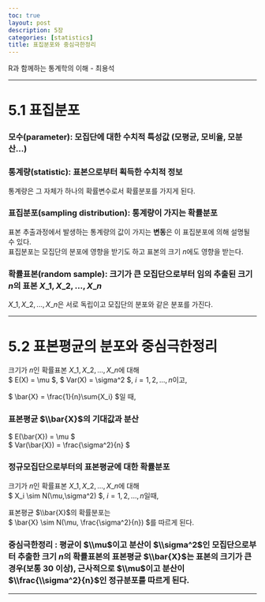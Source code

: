 ```yaml
---
toc: true
layout: post
description: 5장
categories: [statistics]
title: 표집분포와 중심극한정리
---
```


R과 함께하는 통계학의 이해 - 최용석

---

# 5.1 표집분포

### 모수(parameter): 모집단에 대한 수치적 특성값 (모평균, 모비율, 모분산...)

### 통계량(statistic): 표본으로부터 획득한 수치적 정보

통계량은 그 자체가 하나의 확률변수로서 확률분포를 가지게 된다.

### 표집분포(sampling distribution): 통계량이 가지는 확률분포

표본 추출과정에서 발생하는 통계량의 값이 가지는 **변동**은 이 표집분포에 의해 설명될 수 있다.  
표집분포는 모집단의 분포에 영향을 받기도 하고 표본의 크기 $n$에도 영향을 받는다.

### 확률표본(random sample): 크기가 큰 모집단으로부터 임의 추출된 크기 $n$의 표본 $X\_1,X\_2,...,X\_n$

$X\_1,X\_2,...,X\_n$은 서로 독립이고 모집단의 분포와 같은 분포를 가진다.

---

# 5.2 표본평균의 분포와 중심극한정리

크기가 $n$인 확률표본 $X\_1,X\_2,...,X\_n$에 대해  
$ E(X) = \\mu $, $ Var(X) = \\sigma^2 $, $i=1,2,...,n$이고,

$ \\bar{X} = \\frac{1}{n}\\sum{X\_i} $일 때,

### 표본평균 $\\bar{X}$의 기대값과 분산

$ E(\\bar{X}) = \\mu $  
$ Var(\\bar{X}) = \\frac{\\sigma^2}{n} $

### 정규모집단으로부터의 표본평균에 대한 확률분포

크기가 $n$인 확률표본 $X\_1,X\_2,...,X\_n$에 대해  
$ X\_i \\sim N(\\mu,\\sigma^2) $, $i=1,2,...,n$일때,

표본평균 $\\bar{X}$의 확률분포는  
$ \\bar{X} \\sim N(\\mu, \\frac{\\sigma^2}{n}) $를 따르게 된다.

### 중심극한정리 : 평균이 $\\mu$이고 분산이 $\\sigma^2$인 모집단으로부터 추출한 크기 $n$의 확률표본의 표본평균 $\\bar{X}$는 표본의 크기가 큰 경우(보통 30 이상), 근사적으로 $\\mu$이고 분산이 $\\frac{\\sigma^2}{n}$인 정규분포를 따르게 된다.

---
